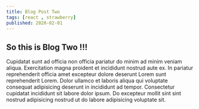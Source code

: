 ```yaml
---
title: Blog Post Two
tags: [react , strawberry]
published: 2020-02-01
---
```


## So this is Blog Two !!!

Cupidatat sunt ad officia non officia pariatur do minim ad minim veniam aliqua. Exercitation magna proident et incididunt nostrud aute ex. In pariatur reprehenderit officia amet excepteur dolore deserunt Lorem sunt reprehenderit Lorem. Dolor ullamco et laboris aliqua qui voluptate consequat adipisicing deserunt in incididunt ad tempor. Consectetur cupidatat incididunt sit labore dolor ipsum. Do excepteur mollit sint sint nostrud adipisicing nostrud ut do labore adipisicing voluptate sit.